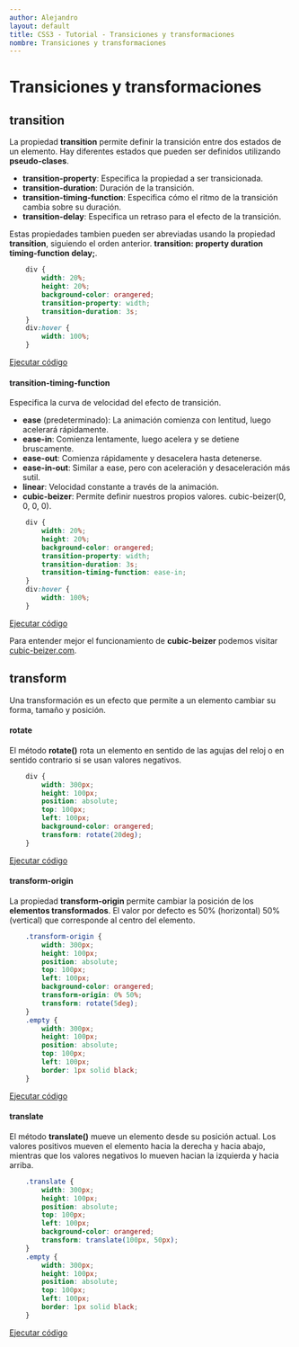 ```yaml
---
author: Alejandro
layout: default
title: CSS3 - Tutorial - Transiciones y transformaciones
nombre: Transiciones y transformaciones
---
```


# Transiciones y transformaciones

## transition

La propiedad **transition** permite definir la transición entre dos estados de un elemento. Hay diferentes estados que pueden ser definidos utilizando **pseudo-clases**.

- **transition-property**: Especifica la propiedad a ser transicionada.
- **transition-duration**: Duración de la transición.
- **transition-timing-function**: Especifica cómo el ritmo de la transición cambia sobre su duración.
- **transition-delay**: Especifica un retraso para el efecto de la transición.

Estas propiedades tambien pueden ser abreviadas usando la propiedad **transition**, siguiendo el orden anterior. **transition: property duration timing-function delay;**.

``` css
    div {
        width: 20%;
        height: 20%;
        background-color: orangered;
        transition-property: width;
        transition-duration: 3s;
    }
    div:hover {
        width: 100%;
    }
```
<a href="assets/examples/32transition.html" target="_blank">Ejecutar código</a>

#### transition-timing-function

Especifica la curva de velocidad del efecto de transición.

- **ease** (predeterminado): La animación comienza con lentitud, luego acelerará rápidamente.
- **ease-in**: Comienza lentamente, luego acelera y se detiene bruscamente.
- **ease-out**: Comienza rápidamente y desacelera hasta detenerse.
- **ease-in-out**: Similar a ease, pero con aceleración y desaceleración más sutil.
- **linear**: Velocidad constante a través de la animación. 
- **cubic-beizer**: Permite definir nuestros propios valores. cubic-beizer(0, 0, 0, 0).

``` css
    div {
        width: 20%;
        height: 20%;
        background-color: orangered;
        transition-property: width;
        transition-duration: 3s;
        transition-timing-function: ease-in;
    }
    div:hover {
        width: 100%;
    }
```
<a href="assets/examples/33transition.html" target="_blank">Ejecutar código</a>

Para entender mejor el funcionamiento de **cubic-beizer** podemos visitar <a href="https://cubic-bezier.com" target="_blank">cubic-beizer.com</a>.


## transform

Una transformación es un efecto que permite a un elemento cambiar su forma, tamaño y posición.

#### rotate

El método **rotate()** rota un elemento en sentido de las agujas del reloj o en sentido contrario si se usan valores negativos.

``` css
    div {
        width: 300px;
        height: 100px;
        position: absolute;
        top: 100px;
        left: 100px;
        background-color: orangered;
        transform: rotate(20deg);
    }
```
<a href="assets/examples/34transform.html" target="_blank">Ejecutar código</a>

#### transform-origin

La propiedad **transform-origin** permite cambiar la posición de los **elementos transformados**. El valor por defecto es 50% (horizontal) 50% (vertical) que corresponde al centro del elemento.
``` css
    .transform-origin {
        width: 300px;
        height: 100px;
        position: absolute;
        top: 100px;
        left: 100px;
        background-color: orangered;
        transform-origin: 0% 50%;
        transform: rotate(5deg);
    }
    .empty {
        width: 300px;
        height: 100px;
        position: absolute;
        top: 100px;
        left: 100px;
        border: 1px solid black;
    }
```
<a href="assets/examples/35transform.html" target="_blank">Ejecutar código</a>

#### translate

El método **translate()** mueve un elemento desde su posición actual. Los valores positivos mueven el elemento hacia la derecha y hacia abajo, mientras que los valores negativos lo mueven hacian la izquierda y hacia arriba.
``` css
    .translate {
        width: 300px;
        height: 100px;
        position: absolute;
        top: 100px;
        left: 100px;
        background-color: orangered;
        transform: translate(100px, 50px);
    }
    .empty {
        width: 300px;
        height: 100px;
        position: absolute;
        top: 100px;
        left: 100px;
        border: 1px solid black;
    }
```
<a href="assets/examples/36transform.html" target="_blank">Ejecutar código</a>